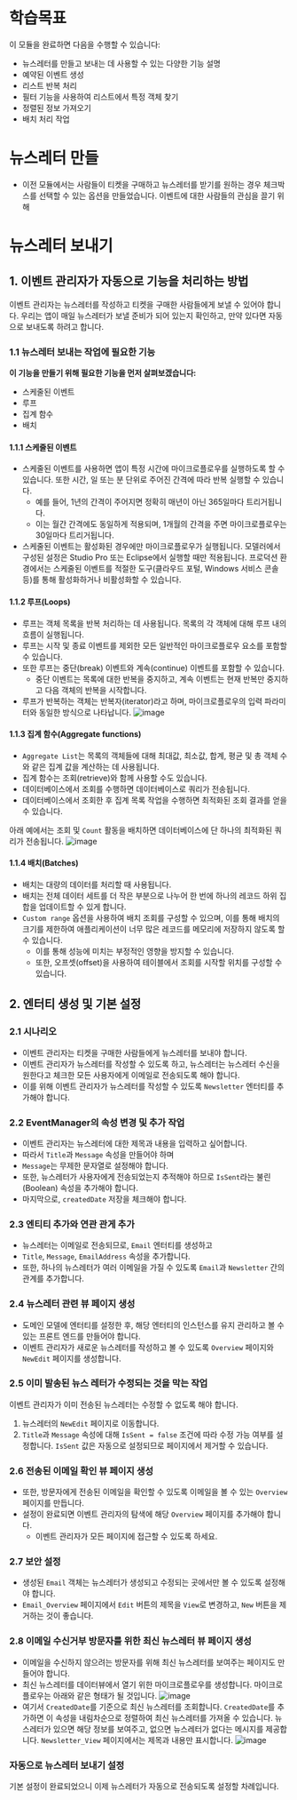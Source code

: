 # 학습목표
이 모듈을 완료하면 다음을 수행할 수 있습니다:
- 뉴스레터를 만들고 보내는 데 사용할 수 있는 다양한 기능 설명
- 예약된 이벤트 생성
- 리스트 반복 처리
- 필터 기능을 사용하여 리스트에서 특정 객체 찾기
- 정렬된 정보 가져오기
- 배치 처리 작업

# 뉴스레터 만들
- 이전 모듈에서는 사람들이 티켓을 구매하고 뉴스레터를 받기를 원하는 경우 체크박스를 선택할 수 있는 옵션을 만들었습니다. 이벤트에 대한 사람들의 관심을 끌기 위해

# 뉴스레터 보내기
## 1. 이벤트 관리자가 자동으로 기능을 처리하는 방법
이벤트 관리자는 뉴스레터를 작성하고 티켓을 구매한 사람들에게 보낼 수 있어야 합니다. 우리는 앱이 매일 뉴스레터가 보낼 준비가 되어 있는지 확인하고, 만약 있다면 자동으로 보내도록 하려고 합니다. 
### 1.1 뉴스레터 보내는 작업에 필요한 기능 
**이 기능을 만들기 위해 필요한 기능을 먼저 살펴보겠습니다:**
- 스케줄된 이벤트
- 루프
- 집계 함수
- 배치

#### 1.1.1 스케줄된 이벤트
- 스케줄된 이벤트를 사용하면 앱이 특정 시간에 마이크로플로우를 실행하도록 할 수 있습니다. 또한 시간, 일 또는 분 단위로 주어진 간격에 따라 반복 실행할 수 있습니다.
  - 예를 들어, 1년의 간격이 주어지면 정확히 매년이 아닌 365일마다 트리거됩니다.
  - 이는 월간 간격에도 동일하게 적용되며, 1개월의 간격을 주면 마이크로플로우는 30일마다 트리거됩니다.
- 스케줄된 이벤트는 활성화된 경우에만 마이크로플로우가 실행됩니다. 모델러에서 구성된 설정은 Studio Pro 또는 Eclipse에서 실행할 때만 적용됩니다. 프로덕션 환경에서는 스케줄된 이벤트를 적절한 도구(클라우드 포털, Windows 서비스 콘솔 등)를 통해 활성화하거나 비활성화할 수 있습니다.

#### 1.1.2 루프(Loops)
- 루프는 객체 목록을 반복 처리하는 데 사용됩니다. 목록의 각 객체에 대해 루프 내의 흐름이 실행됩니다.
- 루프는 시작 및 종료 이벤트를 제외한 모든 일반적인 마이크로플로우 요소를 포함할 수 있습니다.
- 또한 루프는 중단(break) 이벤트와 계속(continue) 이벤트를 포함할 수 있습니다.
  - 중단 이벤트는 목록에 대한 반복을 중지하고, 계속 이벤트는 현재 반복만 중지하고 다음 객체의 반복을 시작합니다.
- 루프가 반복하는 객체는 반복자(iterator)라고 하며, 마이크로플로우의 입력 파라미터와 동일한 방식으로 나타납니다.
![image](https://github.com/user-attachments/assets/1cd750f4-6431-4f98-87e2-7fd135f7552d)

#### 1.1.3 집계 함수(Aggregate functions)
- `Aggregate List`는 목록의 객체들에 대해 최대값, 최소값, 합계, 평균 및 총 객체 수와 같은 집계 값을 계산하는 데 사용됩니다.
- 집계 함수는 조회(retrieve)와 함께 사용할 수도 있습니다.
- 데이터베이스에서 조회를 수행하면 데이터베이스로 쿼리가 전송됩니다.
- 데이터베이스에서 조회한 후 집계 목록 작업을 수행하면 최적화된 조회 결과를 얻을 수 있습니다.

아래 예에서는 조회 및 `Count` 활동을 배치하면 데이터베이스에 단 하나의 최적화된 쿼리가 전송됩니다.
![image](https://github.com/user-attachments/assets/02d96c87-238a-4be1-bfa3-48f2850302ac)

#### 1.1.4 배치(Batches)
- 배치는 대량의 데이터를 처리할 때 사용됩니다.
- 배치는 전체 데이터 세트를 더 작은 부분으로 나누어 한 번에 하나의 레코드 하위 집합을 업데이트할 수 있게 합니다.
- `Custom range` 옵션을 사용하여 배치 조회를 구성할 수 있으며, 이를 통해 배치의 크기를 제한하여 애플리케이션이 너무 많은 레코드를 메모리에 저장하지 않도록 할 수 있습니다.
  - 이를 통해 성능에 미치는 부정적인 영향을 방지할 수 있습니다.
  - 또한, 오프셋(offset)을 사용하여 테이블에서 조회를 시작할 위치를 구성할 수 있습니다.

## 2. 엔터티 생성 및 기본 설정
### 2.1 시나리오
- 이벤트 관리자는 티켓을 구매한 사람들에게 뉴스레터를 보내야 합니다.
- 이벤트 관리자가 뉴스레터를 작성할 수 있도록 하고, 뉴스레터는 뉴스레터 수신을 원한다고 체크한 모든 사용자에게 이메일로 전송되도록 해야 합니다.
- 이를 위해 이벤트 관리자가 뉴스레터를 작성할 수 있도록 `Newsletter` 엔터티를 추가해야 합니다.

### 2.2 EventManager의 속성 변경 및 추가 작업
- 이벤트 관리자는 뉴스레터에 대한 제목과 내용을 입력하고 싶어합니다.
- 따라서 `Title`과 `Message` 속성을 만들어야 하며
- `Message`는 무제한 문자열로 설정해야 합니다.
- 또한, 뉴스레터가 사용자에게 전송되었는지 추적해야 하므로 `IsSent`라는 불린(Boolean) 속성을 추가해야 합니다.
- 마지막으로, `createdDate` 저장을 체크해야 합니다.

### 2.3 엔티티 추가와 연관 관게 추가
- 뉴스레터는 이메일로 전송되므로, `Email` 엔터티를 생성하고
- `Title`, `Message`, `EmailAddress` 속성을 추가합니다.
- 또한, 하나의 뉴스레터가 여러 이메일을 가질 수 있도록 `Email`과 `Newsletter` 간의 관계를 추가합니다.

### 2.4 뉴스레터 관련 뷰 페이지 생성 
- 도메인 모델에 엔터티를 설정한 후, 해당 엔터티의 인스턴스를 유지 관리하고 볼 수 있는 프론트 엔드를 만들어야 합니다.
- 이벤트 관리자가 새로운 뉴스레터를 작성하고 볼 수 있도록 `Overview` 페이지와 `NewEdit` 페이지를 생성합니다.

### 2.5 이미 발송된 뉴스 레터가 수정되는 것을 막는 작업
이벤트 관리자가 이미 전송된 뉴스레터는 수정할 수 없도록 해야 합니다.
1. 뉴스레터의 `NewEdit` 페이지로 이동합니다.
2. `Title`과 `Message` 속성에 대해 `IsSent = false` 조건에 따라 수정 가능 여부를 설정합니다. `IsSent` 값은 자동으로 설정되므로 페이지에서 제거할 수 있습니다.

### 2.6 전송된 이메일 확인 뷰 페이지 생성
- 또한, 방문자에게 전송된 이메일을 확인할 수 있도록 이메일을 볼 수 있는 `Overview` 페이지를 만듭니다.
- 설정이 완료되면 이벤트 관리자의 탐색에 해당 `Overview` 페이지를 추가해야 합니다.
  - 이벤트 관리자가 모든 페이지에 접근할 수 있도록 하세요.

### 2.7 보안 설정
- 생성된 `Email` 객체는 뉴스레터가 생성되고 수정되는 곳에서만 볼 수 있도록 설정해야 합니다.
- `Email_Overview` 페이지에서 `Edit` 버튼의 제목을 `View`로 변경하고, `New` 버튼을 제거하는 것이 좋습니다.

### 2.8 이메일 수신거부 방문자를 위한 최신 뉴스레터 뷰 페이지 생성
- 이메일을 수신하지 않으려는 방문자를 위해 최신 뉴스레터를 보여주는 페이지도 만들어야 합니다.
- 최신 뉴스레터를 데이터뷰에서 열기 위한 마이크로플로우를 생성합니다. 마이크로플로우는 아래와 같은 형태가 될 것입니다.
![image](https://github.com/user-attachments/assets/e2ba512b-240e-476f-9d20-f396192e2061)
- 여기서 `CreatedDate`를 기준으로 최신 뉴스레터를 조회합니다. `CreatedDate`를 추가하면 이 속성을 내림차순으로 정렬하여 최신 뉴스레터를 가져올 수 있습니다. 뉴스레터가 있으면 해당 정보를 보여주고, 없으면 뉴스레터가 없다는 메시지를 제공합니다. `Newsletter_View` 페이지에서는 제목과 내용만 표시합니다.
![image](https://github.com/user-attachments/assets/2db53abd-49c9-4d12-8226-c76f53f8181b)

### 자동으로 뉴스레터 보내기 설정
기본 설정이 완료되었으니 이제 뉴스레터가 자동으로 전송되도록 설정할 차례입니다.




